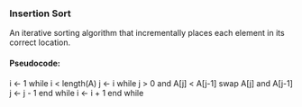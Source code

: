 ### Insertion Sort

An iterative sorting algorithm that incrementally places each element in its correct location.

#### Pseudocode:

i ← 1
while i < length(A)
  j ← i
  while j > 0 and A[j] < A[j-1]
    swap A[j] and A[j-1]
    j ← j - 1
  end while
  i ← i + 1
end while
